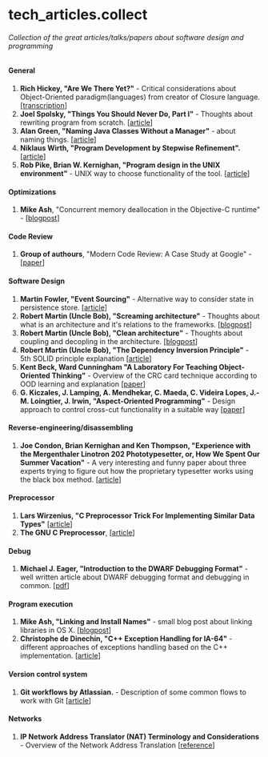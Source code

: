 # tech_articles.collect
###### Collection of the great articles/talks/papers about software design and programming

#### General

1. **Rich Hickey, "Are We There Yet?"** - Critical considerations about Object-Oriented paradigm(languages) from creator of Closure language.
[[transcription](https://github.com/matthiasn/talk-transcripts/blob/master/Hickey_Rich/AreWeThereYet.md)]
2. **Joel Spolsky, "Things You Should Never Do, Part I"** - Thoughts about rewriting program from scratch. [[article](http://www.joelonsoftware.com/articles/fog0000000069.html)]
3. **Alan Green, "Naming Java Classes Without a Manager"** - about naming things. [[article](http://www.bright-green.com/blog/2003_02_25/naming_java_classes_without_a.html)]
4. **Niklaus Wirth, "Program Development by Stepwise Refinement".** 
[[article](http://sunnyday.mit.edu/16.355/wirth-refinement.html)]
5. **Rob Pike, Brian W. Kernighan, "Program design in the UNIX environment"** - UNIX way to choose functionality of the tool.
[[article](http://harmful.cat-v.org/cat-v/unix_prog_design.pdf)]

#### Optimizations

1. **Mike Ash**, "Concurrent memory deallocation in the Objective-C runtime" - [[blogpost](https://www.mikeash.com/pyblog/friday-qa-2015-05-29-concurrent-memory-deallocation-in-the-objective-c-runtime.html)]

#### Code Review

1. **Group of authours**, "Modern Code Review: A Case Study at Google" - [[paper](https://sback.it/publications/icse2018seip.pdf)]

#### Software Design

1. **Martin Fowler, "Event Sourcing"** - Alternative way to consider state in persistence store. [[article](http://martinfowler.com/eaaDev/EventSourcing.html)]
2. **Robert Martin (Uncle Bob), "Screaming architecture"** - Thoughts about what is an architecture and it's relations to the frameworks. [[blogpost](http://blog.8thlight.com/uncle-bob/2011/09/30/Screaming-Architecture.html)]
3. **Robert Martin (Uncle Bob), "Clean architecture"** - Thoughts about coupling and decopling in the architecture. [[blogpost](https://blog.8thlight.com/uncle-bob/2011/11/22/Clean-Architecture.html)]
4. **Robert Martin (Uncle Bob), "The Dependency Inversion Principle"** - 5th SOLID principle explanation [[article](http://mil-oss.org/resources/objectmentor_design-principles-and-design-patterns.pdf)]
5. **Kent Beck, Ward Cunningham  "A Laboratory For Teaching Object-Oriented Thinking"** - Overview of the CRC card technique according to OOD learning and explanation [[paper](http://c2.com/doc/oopsla89/paper.html)]
6. **G. Kiczales, J. Lamping, A. Mendhekar, C. Maeda, C. Videira Lopes, J.-M. Loingtier, J. Irwin, "Aspect-Oriented Programming"** - Design approach to control cross-cut functionality in a suitable way [[paper](http://people.csail.mit.edu/dnj/teaching/6898/papers/aop.pdf)]

#### Reverse-engineering/disassembling

1. **Joe Condon, Brian Kernighan and Ken Thompson, "Experience with the Mergenthaler Linotron 202 Phototypesetter, or, How We Spent Our Summer Vacation"** - A very interesting and funny paper about three experts trying to figure out how the proprietary typesetter works using the black box method. [[article](http://doc.cat-v.org/unix/typesetting/digital-restoration-and-typesetter-forensics/summer.reconstructed.pdf)]

#### Preprocessor

1. **Lars Wirzenius, "C Preprocessor Trick For Implementing Similar Data Types"** [[article](http://liw.iki.fi/liw/texts/cpp-trick.html)]
2. **The GNU C Preprocessor**, [[article](http://tigcc.ticalc.org/doc/cpp.html)]

#### Debug

1. **Michael J. Eager, "Introduction to the DWARF Debugging Format"** - well written article about DWARF debugging format and debugging in common. [[pdf](http://www.dwarfstd.org/doc/Debugging%20using%20DWARF-2012.pdf)]

#### Program execution

1. **Mike Ash, "Linking and Install Names"** - small blog post about linking libraries in OS X. [[blogpost](https://www.mikeash.com/pyblog/friday-qa-2009-11-06-linking-and-install-names.html)]
2. **Christophe de Dinechin, "C++ Exception Handling for IA-64"** - different approaches of exceptions handling based on the C++ implementation. [[article](https://www.usenix.org/legacy/events/osdi2000/wiess2000/full_papers/dinechin/dinechin_html/)]

#### Version control system

1. **Git workflows by Atlassian.** - Description of some common flows to work with Git  [[article](https://www.atlassian.com/git/tutorials/comparing-workflows/)]

#### Networks

1. **IP Network Address Translator (NAT) Terminology and Considerations** - Overview of the Network Address Translation [[reference](https://tools.ietf.org/html/rfc2663)]
